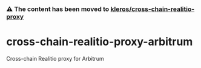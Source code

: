 ### ⚠️ The content has been moved to [kleros/cross-chain-realitio-proxy](https://github.com/kleros/cross-chain-realitio-proxy)

# cross-chain-realitio-proxy-arbitrum
Cross-chain Realitio proxy for Arbitrum
